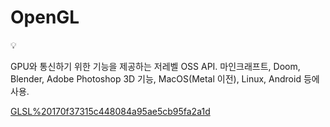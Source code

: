 # OpenGL

<aside>
💡

GPU와 통신하기 위한 기능을 제공하는 저레벨 OSS API.
마인크래프트, Doom, Blender, Adobe Photoshop 3D 기능, MacOS(Metal 이전), Linux, Android 등에 사용.

</aside>

[GLSL%20170f37315c448084a95ae5cb95fa2a1d](GLSL%20170f37315c448084a95ae5cb95fa2a1d)